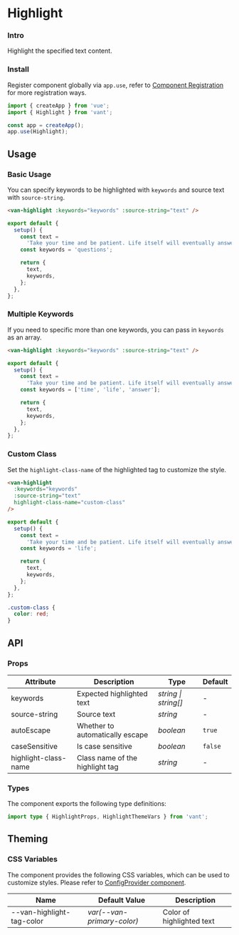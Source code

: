 # Highlight

### Intro

Highlight the specified text content.

### Install

Register component globally via `app.use`, refer to [Component Registration](#/en-US/advanced-usage#zu-jian-zhu-ce) for more registration ways.

```js
import { createApp } from 'vue';
import { Highlight } from 'vant';

const app = createApp();
app.use(Highlight);
```

## Usage

### Basic Usage

You can specify keywords to be highlighted with `keywords` and source text with `source-string`.

```html
<van-highlight :keywords="keywords" :source-string="text" />
```

```ts
export default {
  setup() {
    const text =
      'Take your time and be patient. Life itself will eventually answer all those questions it once raised for you.';
    const keywords = 'questions';

    return {
      text,
      keywords,
    };
  },
};
```

### Multiple Keywords

If you need to specific more than one keywords, you can pass in `keywords` as an array.

```html
<van-highlight :keywords="keywords" :source-string="text" />
```

```ts
export default {
  setup() {
    const text =
      'Take your time and be patient. Life itself will eventually answer all those questions it once raised for you.';
    const keywords = ['time', 'life', 'answer'];

    return {
      text,
      keywords,
    };
  },
};
```

### Custom Class

Set the `highlight-class-name` of the highlighted tag to customize the style.

```html
<van-highlight
  :keywords="keywords"
  :source-string="text"
  highlight-class-name="custom-class"
/>
```

```ts
export default {
  setup() {
    const text =
      'Take your time and be patient. Life itself will eventually answer all those questions it once raised for you.';
    const keywords = 'life';

    return {
      text,
      keywords,
    };
  },
};
```

```css
.custom-class {
  color: red;
}
```

## API

### Props

| Attribute | Description | Type | Default |
| --- | --- | --- | --- |
| keywords | Expected highlighted text | _string \| string[]_ | - |
| source-string | Source text | _string_ | - |
| autoEscape | Whether to automatically escape | _boolean_ | `true` |
| caseSensitive | Is case sensitive | _boolean_ | `false` |
| highlight-class-name | Class name of the highlight tag | _string_ | - |

### Types

The component exports the following type definitions:

```ts
import type { HighlightProps, HighlightThemeVars } from 'vant';
```

## Theming

### CSS Variables

The component provides the following CSS variables, which can be used to customize styles. Please refer to [ConfigProvider component](#/en-US/config-provider).

| Name | Default Value | Description |
| --- | --- | --- |
| --van-highlight-tag-color | _var(--van-primary-color)_ | Color of highlighted text |
